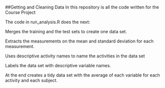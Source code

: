 ##Getting and Cleaning Data
In this repository is all the code written for the
Course Project

The code in run_analysis.R does the next:

Merges the training and the test sets to create one data set.

Extracts the measurements on the mean and standard deviation for each measurement. 

Uses descriptive activity names to name the activities in the data set

Labels the data set with descriptive variable names. 

At the end creates a tidy data set with the average of each variable for each activity and each subject.
